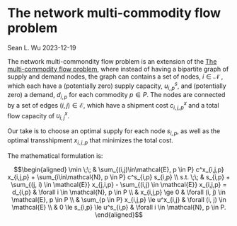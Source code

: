 # The network multi-commodity flow problem
Sean L. Wu
2023-12-19

The network multi-commondity flow problem is an extension of the [The
multi-commodity flow problem](@ref), where instead of having a bipartite
graph of supply and demand nodes, the graph can contains a set of nodes,
$i \in \mathcal{N}$ , which each have a (potentially zero) supply
capacity, $u^s_{i,p}$, and (potentially zero) a demand, $d_{i,p}$ for
each commodity $p \in P$. The nodes are connected by a set of edges
$(i, j) \in \mathcal{E}$, which have a shipment cost $c^x_{i,j,p}$ and a
total flow capacity of $u^x_{i,j}$.

Our take is to choose an optimal supply for each node $s_{i,p}$, as well
as the optimal transshipment $x_{i,j,p}$ that minimizes the total cost.

The mathematical formulation is:

``` math
\begin{aligned}
\min \;\; & \sum_{(i,j)\in\mathcal{E}, p \in P} c^x_{i,j,p} x_{i,j,p} + \sum_{i\in\mathcal{N}, p \in P} c^s_{i,p} s_{i,p} \\
s.t. \;\; & s_{i,p} + \sum_{(j, i) \in \mathcal{E}} x_{j,i,p} - \sum_{(i,j) \in \mathcal{E}} x_{i,j,p} = d_{i,p} & \forall i \in \mathcal{N}, p \in P \\
          & x_{i,j,p} \ge 0           & \forall (i, j) \in \mathcal{E}, p \in P \\
          & \sum_{p \in P} x_{i,j,p} \le u^x_{i,j}           & \forall (i, j) \in \mathcal{E} \\
          & 0 \le s_{i,p} \le u^s_{i,p} & \forall i \in \mathcal{N}, p \in P.
\end{aligned}
```
